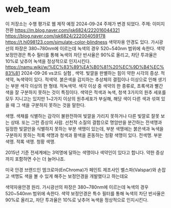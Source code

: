 # web_team
이 저장소는 수행 평가로 웹 제작 예정
2024-09-24 주제가 변경 되었다. 주제: 이미지 전환
https://m.blog.naver.com/jsk6824/222016044321
https://blog.naver.com/jsk6824/222004059178
https://t.hi098123.com/simulate-color-blindness
색약자용 안경도 있다. 가시광선의 파장은 380~780nm에 이르는데 녹색의 경우 520~540nm 범위에 속한다. 색약 보정안경은 특수 필터를 통해 녹색의 차단 반사율은 90%로 올리고, 차단 투과율은 10%로 낮추어 녹색을 정상적으로 인지시킨다.
https://namu.wiki/w/%EC%83%89%EA%B0%81%20%EC%9D%B4%EC%83%81
2024-09-26 vs코드 실험
,
색약.   빛깔을 판별하는 힘이 약한 시각의 증상. 적색약, 녹색약이 있다.
적색약.   붉은색을 감지하는 추상체의 결핍이나 이상으로 인해 생기는 부분 색각 이상의 한 형태.
적녹색약.   색각 이상 중 색약의 한 종류로, 초록색과 빨간색을 잘 구분하지 못하는 것이 특징이다. 색약은 적색과 녹색, 청색 3가지의 원추 세포를 모두 지니고는 있지만 1~2가지 이상의 원추세포가 부실해, 해당 색이 다른 색과 섞여 있을 때 그 색을 구분하지 못하는 것을 말한다.

색맹.   색채를 식별하는 감각이 불완전하여 빛깔을 가리지 못하거나 다른 빛깔로 잘못 보는 상태. 또는 그런 증상의 사람. 선천적 소질의 결함으로 명암만을 분간하는 전색맹과 일정한 빛깔만을 식별하지 못하는 부분 색맹이 있는데, 부분 색맹에는 붉은색과 녹색을 구분하지 못하는 적록 색맹과 청색과 황색을 혼동하는 청황 색맹이 있다. 
전색맹.  부분 색맹.  적록 색맹.  청황 색맹.


2015년 기준 전세계에는 3억명에 달하는 색맹이나 색약인이 있다고 합니다.
약한 증상까지 포함하면 수는 더 늘어나죠.

미국 안경 브랜드인 엠크로마(EnChroma)가
페인트 제조사인 벨스파(Valspar)와 손잡고
색맹도 색을 볼 수 있게 해주는 보정안경을 개발했다고 하는데요


색약자용안경 원리.   가시광선의 파장은 380~780nm에 이르는데 녹색의 경우 520~540nm 범위에 속한다. 색약 보정안경은 특수 필터를 통해 녹색의 차단 반사율은 90%로 올리고, 차단 투과율은 10%로 낮추어 녹색을 정상적으로 인지시킨다.
